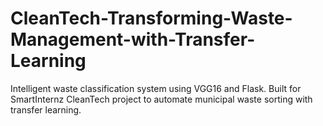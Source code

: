 # CleanTech-Transforming-Waste-Management-with-Transfer-Learning
Intelligent waste classification system using VGG16 and Flask. Built for SmartInternz CleanTech project to automate municipal waste sorting with transfer learning.
